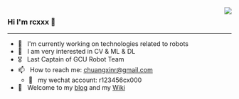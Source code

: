 <img align="right" src="https://github-readme-stats.vercel.app/api?username=rcxxx&show_icons=true&icon_color=CE1D2D&text_color=718096&bg_color=ffffff&hide_title=true" />

### Hi I'm rcxxx 👋

---

<!--
**rcxxx/rcxxx** is a ✨ _special_ ✨ repository because its `README.md` (this file) appears on your GitHub profile.

Here are some ideas to get you started:

- 🔭 I’m currently working on ...
- 🌱 I’m currently learning ...
- 👯 I’m looking to collaborate on ...
- 🤔 I’m looking for help with ...
- 💬 Ask me about ...
- 📫 How to reach me: ...
- 😄 Pronouns: ...
- ⚡ Fun fact: ...
-->

- 🔭 &nbsp; I'm currently working on technologies related to robots
- 🤔 &nbsp; I am very interested in CV & ML & DL
- 🎖️ &nbsp; Last Captain of GCU Robot Team
- 📫 &nbsp; How to reach me: chuangxinr@gmail.com
  -  📱 &nbsp; my wechat account: r123456cx000
- 🌁 &nbsp; Welcome to my [blog](sinnammanyo.cn) and my [Wiki](sinnammanyo.cn/docs)

